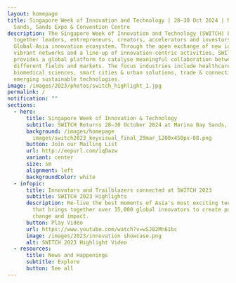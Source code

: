 ```yaml
---
layout: homepage
title: Singapore Week of Innovation and Technology | 28–30 Oct 2024 | Marina Bay
  Sands, Sands Expo & Convention Centre
description: The Singapore Week of Innovation and Technology (SWITCH) brings
  together leaders, entrepreneurs, creators, accelerators and investors from the
  Global-Asia innovation ecosystem. Through the open exchange of new ideas,
  vibrant networks and a line-up of innovation-centric activities, SWITCH
  provides a global platform to catalyse meaningful collaboration between
  different fields and markets. The focus industries include healthcare &
  biomedical sciences, smart cities & urban solutions, trade & connectivity, and
  emerging sustainable technologies.
image: /images/2023/photos/switch_highlight_1.jpg
permalink: /
notification: ""
sections:
  - hero:
      title: Singapore Week of Innovation & Technology
      subtitle: SWITCH Returns 28–30 October 2024 at Marina Bay Sands, Singapore!
      background: /images/homepage
        images/switch2023_keyvisual_final_29mar_1200x450px-08.png
      button: Join our Mailing List
      url: http://eepurl.com/iqDazw
      variant: center
      size: sm
      alignment: left
      backgroundColor: white
  - infopic:
      title: Innovators and Trailblazers connected at SWITCH 2023
      subtitle: SWITCH 2023 Highlights
      description: Re-live the best moments of Asia's most exciting tech startup event
        that brings together over 15,000 global innovators to create positive
        change and impact.
      button: Play Video
      url: https://www.youtube.com/watch?v=wSJ82Mn61bc
      image: /images/2023/innovation showcase.png
      alt: SWITCH 2023 Highlight Video
  - resources:
      title: News and Happenings
      subtitle: Explore
      button: See all
---
```

